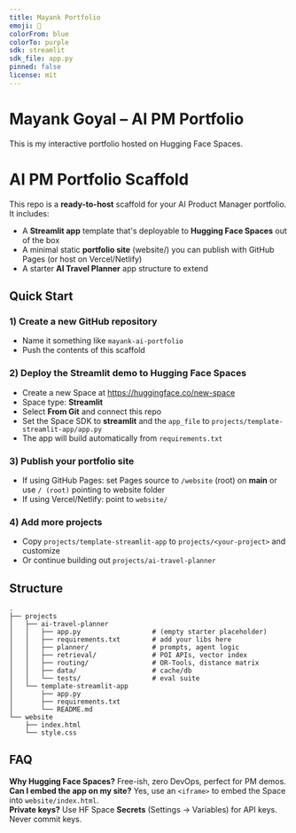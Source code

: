 ```yaml
---
title: Mayank Portfolio
emoji: 🚀
colorFrom: blue
colorTo: purple
sdk: streamlit
sdk_file: app.py
pinned: false
license: mit
---
```


# Mayank Goyal – AI PM Portfolio
This is my interactive portfolio hosted on Hugging Face Spaces.


# AI PM Portfolio Scaffold

This repo is a **ready-to-host** scaffold for your AI Product Manager portfolio.
It includes:
- A **Streamlit app** template that's deployable to **Hugging Face Spaces** out of the box
- A minimal static **portfolio site** (website/) you can publish with GitHub Pages (or host on Vercel/Netlify)
- A starter **AI Travel Planner** app structure to extend

## Quick Start

### 1) Create a new GitHub repository
- Name it something like `mayank-ai-portfolio`
- Push the contents of this scaffold

### 2) Deploy the Streamlit demo to Hugging Face Spaces
- Create a new Space at https://huggingface.co/new-space
- Space type: **Streamlit**
- Select **From Git** and connect this repo
- Set the Space SDK to **streamlit** and the `app_file` to `projects/template-streamlit-app/app.py`
- The app will build automatically from `requirements.txt`

### 3) Publish your portfolio site
- If using GitHub Pages: set Pages source to `/website` (root) on **main** or use `/ (root)` pointing to website folder
- If using Vercel/Netlify: point to `website/`

### 4) Add more projects
- Copy `projects/template-streamlit-app` to `projects/<your-project>` and customize
- Or continue building out `projects/ai-travel-planner`

## Structure
```
.
├── projects
│   ├── ai-travel-planner
│   │   ├── app.py                  # (empty starter placeholder)
│   │   ├── requirements.txt        # add your libs here
│   │   ├── planner/                # prompts, agent logic
│   │   ├── retrieval/              # POI APIs, vector index
│   │   ├── routing/                # OR-Tools, distance matrix
│   │   ├── data/                   # cache/db
│   │   └── tests/                  # eval suite
│   └── template-streamlit-app
│       ├── app.py
│       ├── requirements.txt
│       └── README.md
└── website
    ├── index.html
    └── style.css
```

## FAQ

**Why Hugging Face Spaces?** Free-ish, zero DevOps, perfect for PM demos.  
**Can I embed the app on my site?** Yes, use an `<iframe>` to embed the Space into `website/index.html`.  
**Private keys?** Use HF Space **Secrets** (Settings → Variables) for API keys. Never commit keys.
